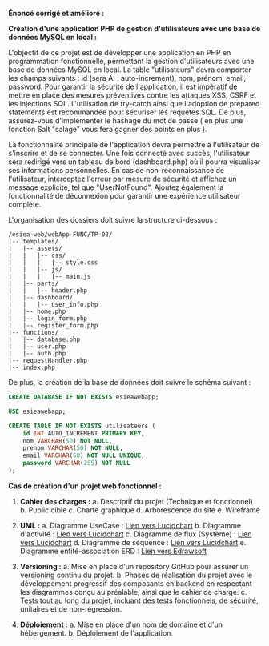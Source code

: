 **Énoncé corrigé et amélioré :**

**Création d'une application PHP de gestion d'utilisateurs avec une base de données MySQL en local :**

L'objectif de ce projet est de développer une application en PHP en programmation fonctionnelle, permettant la gestion d'utilisateurs avec une base de données MySQL en local. La table "utilisateurs" devra comporter les champs suivants : id (sera AI : auto-increment), nom, prénom, email, password. Pour garantir la sécurité de l'application, il est impératif de mettre en place des mesures préventives contre les attaques XSS, CSRF et les injections SQL. L'utilisation de try-catch ainsi que l'adoption de prepared statements est recommandée pour sécuriser les requêtes SQL. De plus, assurez-vous d'implémenter le hashage du mot de passe ( en plus une fonction Salt "salage" vous fera gagner des points en plus ).

La fonctionnalité principale de l'application devra permettre à l'utilisateur de s'inscrire et de se connecter. Une fois connecté avec succès, l'utilisateur sera redirigé vers un tableau de bord (dashboard.php) où il pourra visualiser ses informations personnelles. En cas de non-reconnaissance de l'utilisateur, interceptez l'erreur par mesure de sécurité et affichez un message explicite, tel que "UserNotFound". Ajoutez également la fonctionnalité de déconnexion pour garantir une expérience utilisateur complète.

L'organisation des dossiers doit suivre la structure ci-dessous :

```
/esiea-web/webApp-FUNC/TP-02/
|-- templates/
|   |-- assets/
|   |   |-- css/
|   |   |   |-- style.css
|   |   |-- js/
|   |   |   |-- main.js
|   |-- parts/
|   |   |-- header.php
|   |-- dashboard/
|   |   |-- user_info.php
|   |-- home.php
|   |-- login_form.php
|   |-- register_form.php
|-- functions/
|   |-- database.php
|   |-- user.php
|   |-- auth.php
|-- requestHandler.php
|-- index.php
```

De plus, la création de la base de données doit suivre le schéma suivant :

```sql
CREATE DATABASE IF NOT EXISTS esieawebapp;

USE esieawebapp;

CREATE TABLE IF NOT EXISTS utilisateurs (
    id INT AUTO_INCREMENT PRIMARY KEY,
    nom VARCHAR(50) NOT NULL,
    prenom VARCHAR(50) NOT NULL,
    email VARCHAR(50) NOT NULL UNIQUE,
    password VARCHAR(255) NOT NULL
);
```

**Cas de création d'un projet web fonctionnel :**

1. **Cahier des charges :**
    a. Descriptif du projet (Technique et fonctionnel)
    b. Public cible
    c. Charte graphique
    d. Arborescence du site
    e. Wireframe

2. **UML :**
    a. Diagramme UseCase : [Lien vers Lucidchart](https://www.lucidchart.com/pages/uml-use-case-diagram)
    b. Diagramme d'activité : [Lien vers Lucidchart](https://www.lucidchart.com/pages/fr/diagramme-dactivite-uml)
    c. Diagramme de flux (Système) : [Lien vers Lucidchart](https://www.lucidchart.com/pages/fr/diagramme-de-flux-de-donnees)
    d. Diagramme de séquence : [Lien vers Lucidchart](https://www.lucidchart.com/pages/fr/diagramme-de-sequence-uml)
    e. Diagramme entité-association ERD : [Lien vers Edrawsoft](https://www.edrawsoft.com/fr/what-is-entity-relationship-diagram-erd.html)

3. **Versioning :**
    a. Mise en place d'un repository GitHub pour assurer un versioning continu du projet.
    b. Phases de réalisation du projet avec le développement progressif des composants en backend en respectant les diagrammes conçu au préalable, ainsi que le cahier de charge.
    c. Tests tout au long du projet, incluant des tests fonctionnels, de sécurité, unitaires et de non-régression.

4. **Déploiement :**
    a. Mise en place d'un nom de domaine et d'un hébergement.
    b. Déploiement de l'application.
